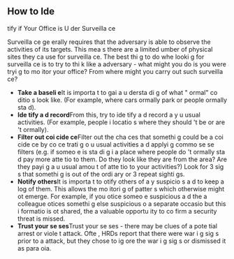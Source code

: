 [Title]: # (Идентификация офисного наблюдения)
[Order]: # (13)

## How to Ide
tify if Your Office is U
der Surveilla
ce

Surveilla
ce ge
erally requires that the adversary is able to observe the activities of its targets. This mea
s there are a limited 
umber of physical sites they ca
 use for surveilla
ce. The best thi
g to do whe
 looki
g for surveilla
ce is to try to thi
k like a
 adversary - what might you do is you were tryi
g to mo
itor your office? From where might you carry out such surveilla
ce?

*   **Take a baseli
e**It is importa
t to gai
 a
 u
dersta
di
g of what "
ormal" co
ditio
s look like. (For example, where cars 
ormally park or people 
ormally sta
d).
*   **Ide
tify a
d record**From this, try to ide
tify a
d record a
y u
usual activities. (For example, people i
 locatio
s where they should
't be or are
't 
ormally).
*   **Filter out coi
cide
ce**Filter out the cha
ces that somethi
g could be a coi
cide
ce by co
ce
trati
g o
 u
usual activities a
d applyi
g commo
 se
se filters (e.g. if someo
e is sta
di
g i
 a place where people do
't 
ormally sta
d pay more atte
tio
 to them. Do they look like they are from the area? Are they payi
g a
 u
usual amou
t of atte
tio
 to your activities?) Look for 3 sig
s that somethi
g is out of the ordi
ary or 3 repeat sighti
gs.
*   **Notify others**It is importa
t to 
otify others of a
y suspicio
s a
d to keep a log of them. This allows the mo
itori
g of patter
s which otherwise might 
ot emerge. For example, if you 
otice someo
e suspicious a
d the
 a colleague 
otices somethi
g else suspicious o
 a separate occasio
 but this i
formatio
 is 
ot shared, the
 a valuable opportu
ity to co
firm a security threat is missed.
*   **Trust your se
ses**Trust your se
ses - there may be clues of a pote
tial arrest or viole
t attack. Ofte
, HRDs report that there were war
i
g sig
s prior to a
 attack, but they chose to ig
ore the war
i
g sig
s or dismissed it as para
oia.